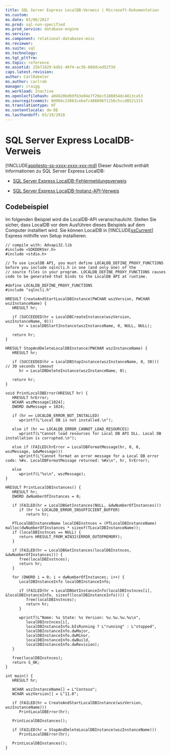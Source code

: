 ```yaml
---
title: SQL Server Express LocalDB-Verweis | Microsoft-Dokumentation
ms.custom: 
ms.date: 03/06/2017
ms.prod: sql-non-specified
ms.prod_service: database-engine
ms.service: 
ms.component: relational-databases-misc
ms.reviewer: 
ms.suite: sql
ms.technology: 
ms.tgt_pltfrm: 
ms.topic: reference
ms.assetid: 25b71829-bdb1-46f4-ac36-80ddced52f3d
caps.latest.revision: 
author: CarlRabeler
ms.author: carlrab
manager: craigg
ms.workload: Inactive
ms.openlocfilehash: a04620bd69fb3e04e7f29ec5180854dc4813ca53
ms.sourcegitcommit: 0d904c23663cebafc48609671156c5ccd8521315
ms.translationtype: HT
ms.contentlocale: de-DE
ms.lasthandoff: 03/19/2018
---
```

# <a name="sql-server-express-localdb-reference"></a>SQL Server Express LocalDB-Verweis
[!INCLUDE[appliesto-ss-xxxx-xxxx-xxx-md](../includes/appliesto-ss-xxxx-xxxx-xxx-md.md)]
  Dieser Abschnitt enthält Informationen zu SQL Server Express LocalDB:  
  
-   [SQL Server Express LocalDB-Fehlermeldungsverweis](../relational-databases/express-localdb-error-messages/sql-server-express-localdb-reference-error-messages.md)  
  
-   [SQL Server Express LocalDB-Instanz-API-Verweis](../relational-databases/express-localdb-instance-apis/sql-server-express-localdb-reference-instance-apis.md)  
  
## <a name="code-sample"></a>Codebeispiel  
 Im folgenden Beispiel wird die LocalDB-API veranschaulicht.  Stellen Sie sicher, dass LocalDB vor dem Ausführen dieses Beispiels auf dem Computer installiert wird.  Sie können LocalDB in [!INCLUDE[ssCurrent](../includes/sscurrent-md.md)] Express mithilfe von Setup installieren.  
  
```  
// compile with: Advapi32.lib  
#include <SDKDDKVer.h>  
#include <stdio.h>  
  
// To use LocalDB API, you must define LOCALDB_DEFINE_PROXY_FUNCTIONS before you include sqlncli.h in one (and only one) of the   
// source files in your program. LOCALDB_DEFINE_PROXY_FUNCTIONS causes code to be generated that binds to the LocalDB API at runtime.  
  
#define LOCALDB_DEFINE_PROXY_FUNCTIONS  
#include "sqlncli.h"  
  
HRESULT CreateAndStartLocalDBInstance(PWCHAR wszVersion, PWCHAR wszInstanceName) {  
   HRESULT hr;  
  
   if (SUCCEEDED(hr = LocalDBCreateInstance(wszVersion, wszInstanceName, 0)))  
      hr = LocalDBStartInstance(wszInstanceName, 0, NULL, NULL);  
  
   return hr;  
}  
  
HRESULT StopAndDeleteLocalDBInstance(PWCHAR wszInstanceName) {  
   HRESULT hr;  
  
   if (SUCCEEDED(hr = LocalDBStopInstance(wszInstanceName, 0, 30)))   // 30 seconds timeout   
      hr = LocalDBDeleteInstance(wszInstanceName, 0);  
  
   return hr;  
}  
  
void PrintLocalDBError(HRESULT hr) {  
   HRESULT hrError;  
   WCHAR wszMessage[1024];  
   DWORD dwMessage = 1024;  
  
   if (hr == LOCALDB_ERROR_NOT_INSTALLED)  
      wprintf(L"Local DB is not installed.\n");  
  
   else if (hr == LOCALDB_ERROR_CANNOT_LOAD_RESOURCES)  
      wprintf(L"Cannot load resources for Local DB API DLL. Local DB installation is corrupted.\n");  
  
   else if (FAILED(hrError = LocalDBFormatMessage(hr, 0, 0, wszMessage, &dwMessage)))  
      wprintf(L"Cannot format an error message for a Local DB error code: %#x. LocalDBFormatMessage returned: %#x\n", hr, hrError);  
  
   else  
      wprintf(L"%s\n", wszMessage);  
}  
  
HRESULT PrintLocalDBInstances() {  
   HRESULT hr;  
   DWORD dwNumberOfInstances = 0;  
  
   if (FAILED(hr = LocalDBGetInstances(NULL, &dwNumberOfInstances)))  
      if (hr != LOCALDB_ERROR_INSUFFICIENT_BUFFER)  
         return hr;  
  
   PTLocalDBInstanceName localDBInstnces = (PTLocalDBInstanceName) malloc(dwNumberOfInstances * sizeof(TLocalDBInstanceName));  
   if (localDBInstnces == NULL) {  
      return HRESULT_FROM_WIN32(ERROR_OUTOFMEMORY);  
   }  
  
   if (FAILED(hr = LocalDBGetInstances(localDBInstnces, &dwNumberOfInstances))) {  
      free(localDBInstnces);  
      return hr;  
   }  
  
   for (DWORD i = 0; i < dwNumberOfInstances; i++) {  
      LocalDBInstanceInfo localDBInstanceInfo;  
  
      if (FAILED(hr = LocalDBGetInstanceInfo(localDBInstnces[i], &localDBInstanceInfo, sizeof(localDBInstanceInfo)))) {  
         free(localDBInstnces);  
         return hr;  
      }  
  
      wprintf(L"Name: %s State: %s Version: %u.%u.%u.%u\n",  
         localDBInstnces[i],   
         localDBInstanceInfo.bIsRunning ? L"running" : L"stopped",  
         localDBInstanceInfo.dwMajor,  
         localDBInstanceInfo.dwMinor,  
         localDBInstanceInfo.dwBuild,  
         localDBInstanceInfo.dwRevision);  
   }  
  
   free(localDBInstnces);  
   return S_OK;  
}  
  
int main() {  
   HRESULT hr;  
  
   WCHAR wszInstanceName[] = L"Contoso";  
   WCHAR wszVersion[] = L"11.0";  
  
   if (FAILED(hr = CreateAndStartLocalDBInstance(wszVersion, wszInstanceName)))  
      PrintLocalDBError(hr);  
  
   PrintLocalDBInstances();  
  
   if (FAILED(hr = StopAndDeleteLocalDBInstance(wszInstanceName)))  
      PrintLocalDBError(hr);  
  
   PrintLocalDBInstances();  
}  
```  
  
  
